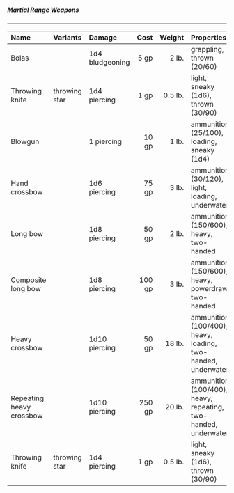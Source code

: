 ##### Martial Range Weapons
___
| Name | Variants | Damage | Cost | Weight | Properties |
|:-|:-|:-|-:|-:|:-|
| Bolas | | 1d4 bludgeoning | 5 gp | 2 lb. | grappling, thrown (20/60) |
| Throwing knife | throwing star | 1d4 piercing | 1 gp | 0.5 lb. | light, sneaky (1d6), thrown (30/90) |
| Blowgun | | 1 piercing | 10 gp | 1 lb. | ammunition (25/100), loading, sneaky (1d4) |
| Hand crossbow | | 1d6 piercing | 75 gp | 3 lb. | ammunition (30/120), light, loading, underwater |
| Long bow | | 1d8 piercing | 50 gp | 2 lb. | ammunition (150/600), heavy, two-handed |
| Composite long bow | | 1d8 piercing | 100 gp | 3 lb. | ammunition (150/600), heavy, powerdraw, two-handed |
| Heavy crossbow | | 1d10 piercing | 50 gp | 18 lb. | ammunition (100/400), heavy, loading, two-handed, underwater |
| Repeating heavy crossbow | | 1d10 piercing | 250 gp | 20 lb. | ammunition (100/400), heavy, repeating, two-handed, underwater |
| Throwing knife | throwing star | 1d4 piercing | 1 gp | 0.5 lb. | light, sneaky (1d6), thrown (30/90) |
